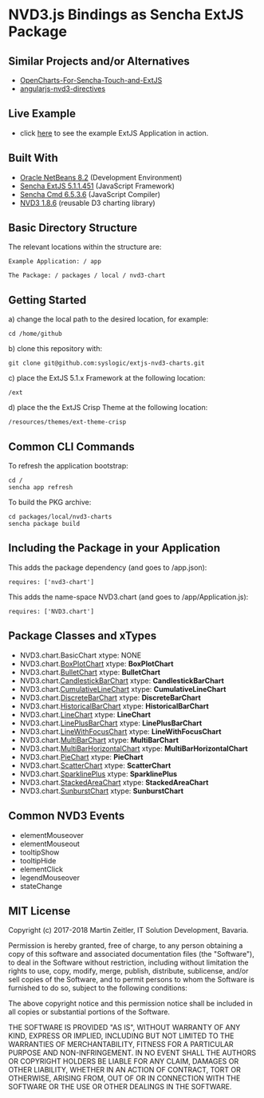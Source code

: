 # NVD3.js Bindings as Sencha ExtJS Package

## Similar Projects and/or Alternatives
* [OpenCharts-For-Sencha-Touch-and-ExtJS](https://github.com/woodenconsulting/OpenCharts-For-Sencha-Touch-and-ExtJS)
* [angularjs-nvd3-directives](https://github.com/angularjs-nvd3-directives/angularjs-nvd3-directives)

## Live Example
* click [here](https://nvd3.syslogic.io) to see the example ExtJS Application in action.

## Built With
* [Oracle NetBeans 8.2](http://www.oracle.com/technetwork/developer-tools/netbeans/index.html) (Development Environment)
* [Sencha ExtJS 5.1.1.451](https://docs.sencha.com/extjs/5.1.1/index.html) (JavaScript Framework)
* [Sencha Cmd 6.5.3.6](https://docs.sencha.com/cmd/index.html) (JavaScript Compiler)
* [NVD3 1.8.6](https://github.com/novus/nvd3) (reusable D3 charting library)


## Basic Directory Structure

The relevant locations within the structure are:

    Example Application: / app

    The Package: / packages / local / nvd3-chart

## Getting Started

a) change the local path to the desired location, for example:

    cd /home/github

b) clone this repository with:

    git clone git@github.com:syslogic/extjs-nvd3-charts.git

c) place the ExtJS 5.1.x Framework at the following location:

    /ext

d) place the the ExtJS Crisp Theme at the following location:

    /resources/themes/ext-theme-crisp

## Common CLI Commands

To refresh the application bootstrap:

    cd /
    sencha app refresh

To build the PKG archive:

    cd packages/local/nvd3-charts
    sencha package build

## Including the Package in your Application

This adds the package dependency (and goes to /app.json):

    requires: ['nvd3-chart']

This adds the name-space NVD3.chart (and goes to /app/Application.js):

    requires: ['NVD3.chart']

## Package Classes and xTypes

* NVD3.chart.BasicChart                                                                   xtype: NONE
* NVD3.chart.[BoxPlotChart](https://nvd3.syslogic.io/#BoxPlotChart)                       xtype: **BoxPlotChart**
* NVD3.chart.[BulletChart](https://nvd3.syslogic.io/#BulletChart)                         xtype: **BulletChart**
* NVD3.chart.[CandlestickBarChart](https://nvd3.syslogic.io/#CandlestickBarChart)         xtype: **CandlestickBarChart**
* NVD3.chart.[CumulativeLineChart](https://nvd3.syslogic.io/#CumulativeLineChart)         xtype: **CumulativeLineChart**
* NVD3.chart.[DiscreteBarChart](https://nvd3.syslogic.io/#DiscreteBarChart)               xtype: **DiscreteBarChart**
* NVD3.chart.[HistoricalBarChart](https://nvd3.syslogic.io/#HistoricalBarChart)           xtype: **HistoricalBarChart**
* NVD3.chart.[LineChart](https://nvd3.syslogic.io/#LineChart)                             xtype: **LineChart**
* NVD3.chart.[LinePlusBarChart](https://nvd3.syslogic.io/#LinePlusBarChart)               xtype: **LinePlusBarChart**
* NVD3.chart.[LineWithFocusChart](https://nvd3.syslogic.io/#LineWithFocusChart)           xtype: **LineWithFocusChart**
* NVD3.chart.[MultiBarChart](https://nvd3.syslogic.io/#MultiBarChart)                     xtype: **MultiBarChart**
* NVD3.chart.[MultiBarHorizontalChart](https://nvd3.syslogic.io/#MultiBarHorizontalChart) xtype: **MultiBarHorizontalChart**
* NVD3.chart.[PieChart](https://nvd3.syslogic.io/#PieChart)                               xtype: **PieChart**
* NVD3.chart.[ScatterChart](https://nvd3.syslogic.io/#ScatterChart)                       xtype: **ScatterChart**
* NVD3.chart.[SparklinePlus](https://nvd3.syslogic.io/#SparklinePlus)                     xtype: **SparklinePlus**
* NVD3.chart.[StackedAreaChart](https://nvd3.syslogic.io/#StackedAreaChart)               xtype: **StackedAreaChart**
* NVD3.chart.[SunburstChart](https://nvd3.syslogic.io/#SunburstChart)                     xtype: **SunburstChart**

## Common NVD3 Events

* elementMouseover
* elementMouseout
* tooltipShow
* tooltipHide
* elementClick
* legendMouseover
* stateChange

## MIT License

Copyright (c) 2017-2018 Martin Zeitler, IT Solution Development, Bavaria.

Permission is hereby granted, free of charge, to any person obtaining a copy
of this software and associated documentation files (the "Software"), to deal
in the Software without restriction, including without limitation the rights
to use, copy, modify, merge, publish, distribute, sublicense, and/or sell
copies of the Software, and to permit persons to whom the Software is
furnished to do so, subject to the following conditions:

The above copyright notice and this permission notice shall be included in all
copies or substantial portions of the Software.

THE SOFTWARE IS PROVIDED "AS IS", WITHOUT WARRANTY OF ANY KIND, EXPRESS OR
IMPLIED, INCLUDING BUT NOT LIMITED TO THE WARRANTIES OF MERCHANTABILITY,
FITNESS FOR A PARTICULAR PURPOSE AND NON-INFRINGEMENT. IN NO EVENT SHALL THE
AUTHORS OR COPYRIGHT HOLDERS BE LIABLE FOR ANY CLAIM, DAMAGES OR OTHER
LIABILITY, WHETHER IN AN ACTION OF CONTRACT, TORT OR OTHERWISE, ARISING FROM,
OUT OF OR IN CONNECTION WITH THE SOFTWARE OR THE USE OR OTHER DEALINGS IN THE
SOFTWARE.
